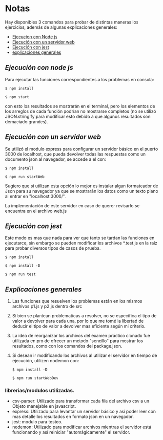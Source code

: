 # Notas
Hay disponibles 3 comandos para probar de distintas maneras los ejercicios, además de algunas explicaciones generales:
- [Ejecucion con Node js](#local)
- [Ejecución con un servidor web](#web)
- [Ejecución con jest](#jest)
- [explicaciones generales](#generales)

<a name="local"></a>
## _Ejecución con node js_
Para ejecutar las funciones correspondientes a los problemas en consola:

`$ npm install`

`$ npm start`

con esto los resultados se mostrarán en el terminal, pero los elementos de los arreglos de cada función podrían no mostrarse completos (no se utilizó JSON.stringify para modificar esto debido a que algunos resultados son demaciado grandes).

<a name="web"></a>
## _Ejecución con un servidor web_
Se utilizó el modulo express para configurar un servidor básico en el puerto 3000 de localhost, que pueda devolver todas las respuestas como un documento json al navegador, se accede a el con:

`$ npm install`

`$ npm run startWeb`

Sugiero que si utilizan esta opción lo mejor es instalar algun formateador de Json para su navegador ya que se mostrarán los datos como un texto plano al entrar en "localhost:3000/".

La implementación de este servidor en caso de querer revisarlo se encuentra en el archivo web.js

<a name="jest"></a>
## _Ejecución con jest_
Este modo es mas que nada para ver que tanto se tardan las funciones en ejecutarce, sin embargo se pueden modificar los archivos *.test.js en la raíz para probar diversos tipos de casos de prueba.

`$ npm install `

`$ npm install -D`

`$ npm run test`

<a name ="generales"></a>
## _Explicaciones generales_
1. Las funciones que resuelven los problemas están en los mismos archivos p1.js y p2.js dentro de src
2. Si bien se plantean problematicas a resolver, no se especifica el tipo de valor a devolver para cada una, por lo que me tomé la libertad de deducir el tipo de valor a devolver mas eficiente según mi criterio.
3. La idea de reorganizar los archivos del examen práctico clonado fue utilizada en pro de ofrecer un metodo "sencillo" para mostrar los resultados,  como con los comandos del package.json.
4. Si desean ir modificando los archivos al utilizar el servidor en tiempo de ejecución, utilizen nodemon con:

    `$ npm install -D`

    `$ npm run startWebDev`

### librerias/modulos utilizadas.
- csv-parser: Utilizado para transformar cada fila del archivo csv a un Objeto manejable en javascript.
- express: Utilizado para levantar un servidor básico y así poder leer con mas detalle los resultados en formato json en un navegador.
- jest: modulo para testeo.
- nodemon: Utilizado para modificar archivos mientras el servidor está funcionando y así reiniciar "automágicamente" el servidor.